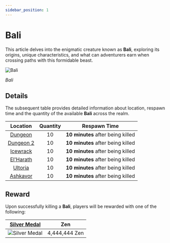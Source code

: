 ```yaml
---
sidebar_position: 1
---
```


# Bali

This article delves into the enigmatic creature known as **Bali**, exploring its origins, unique characteristics, and what can adventurers earn when crossing paths with this formidable beast.

![Bali](/img/monsters/special/others/bali.jpg)

_Bali_

## Details

The subsequent table provides detailed information about location, respawn time and the quantity of the available **Bali** across the realm.

|           Location           | Quantity |           Respawn Time            |
| :--------------------------: | :------: | :-------------------------------: |
|   [Dungeon](/maps/dungeon)   |    10    | **10 minutes** after being killed |
| [Dungeon 2](/maps/dungeon-2) |    10    | **10 minutes** after being killed |
|  [Icewrack](/maps/icewrack)  |    10    | **10 minutes** after being killed |
| [El'Harath](/maps/el-harath) |    10    | **10 minutes** after being killed |
|   [Ultoria](/maps/ultoria)   |    10    | **10 minutes** after being killed |
|  [Ashkavor](/maps/ashkavor)  |    10    | **10 minutes** after being killed |

## Reward

Upon successfully killing a **Bali**, players will be rewarded with one of the following:

| [Silver Medal](/items/item-bags/non-exc/silver-medal)  |      Zen      |
| :----------------------------------------------------: | :-----------: |
| ![Silver Medal](/img/items/item-bags/silver-medal.png) | 4,444,444 Zen |
